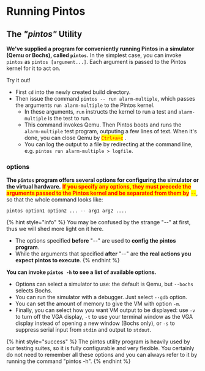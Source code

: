 # Running Pintos

## The _"pintos"_ Utility

**We've supplied a program for conveniently running Pintos in a simulator (Qemu or Bochs), called `pintos`.** In the simplest case, you can invoke `pintos` as `pintos [argument...]`. Each argument is passed to the Pintos kernel for it to act on.

Try it out!

* First `cd` into the newly created build directory.
* Then issue the command `pintos -- run alarm-multiple`, which passes the arguments `run alarm-multiple` to the Pintos kernel.
  * In these arguments, `run` instructs the kernel to run a test and `alarm-multiple` is the test to run.
  * This command invokes Qemu. Then Pintos boots and runs the `alarm-multiple` test program, outputing a few lines of text. When it's done, you can close Qemu by <mark style="color:red;">`Ctrl+a+c`</mark> .
  * You can log the output to a file by redirecting at the command line, e.g. `pintos run alarm-multiple > logfile`.

### options

**The `pintos` program offers several options for configuring the simulator or the virtual hardware.** <mark style="color:red;">**If you specify any options, they must precede the arguments passed to the Pintos kernel and be separated from them by**</mark> <mark style="color:red;">`--`</mark>, so that the whole command looks like:

```
pintos option1 option2 ... -- arg1 arg2 ....
```

{% hint style="info" %}
You may be confused by the strange "--" at first, thus we will shed more light on it here.

* The options specified **before** "--" are used to **config the pintos program**.
* While the arguments that specified **after** "--" are **the real actions you expect pintos to execute**.
{% endhint %}

**You can invoke `pintos -h` to see a list of available options.**

* Options can select a simulator to use: the default is Qemu, but `--bochs` selects Bochs.
* You can run the simulator with a debugger. Just select `--gdb` option.
* You can set the amount of memory to give the VM with option `-m`.
* Finally, you can select how you want VM output to be displayed: use `-v` to turn off the VGA display, `-t` to use your terminal window as the VGA display instead of opening a new window (Bochs only), or `-s` to suppress serial input from `stdin` and output to `stdout`.

{% hint style="success" %}
The pintos utility program is heavily used by our testing suites, so it is fully configurable and very flexible. You certainly do not need to remember all these options and you can always refer to it by running the command "pintos -h".
{% endhint %}

